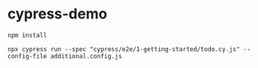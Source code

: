 # cypress-demo

`npm install`

`npx cypress run --spec "cypress/e2e/1-getting-started/todo.cy.js" --config-file additional.config.js`
